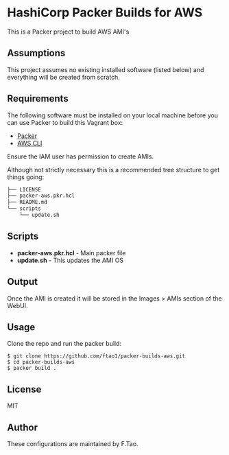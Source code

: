 # HashiCorp Packer Builds for AWS

This is a Packer project to build AWS AMI's

## Assumptions

This project assumes no existing installed software (listed below) and everything will be created from scratch.

## Requirements

The following software must be installed on your local machine before you can use Packer to build this Vagrant box:

  - [Packer](http://www.packer.io/)
  - [AWS CLI](https://docs.aws.amazon.com/cli/latest/userguide/getting-started-install.html)

Ensure the IAM user has permission to create AMIs.

Although not strictly necessary this is a recommended tree structure to get things going:

```bash
├── LICENSE
├── packer-aws.pkr.hcl
├── README.md
└── scripts
    └── update.sh
```

## Scripts

  - **packer-aws.pkr.hcl** - Main packer file
  - **update.sh** - This updates the AMI OS

## Output

Once the AMI is created it will be stored in the Images > AMIs section of the WebUI.

## Usage

Clone the repo and run the packer build:

    $ git clone https://github.com/ftao1/packer-builds-aws.git
    $ cd packer-builds-aws
    $ packer build .

## License

MIT

## Author

These configurations are maintained by F.Tao.
